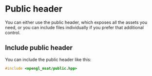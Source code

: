 # Public header

You can either use the public header, which exposes all
the assets you need, or you can include files individually
if you prefer that additional control.

## Include public header
You can include the public header like this:
````c++
#include <opengl_msat/public.hpp>
````